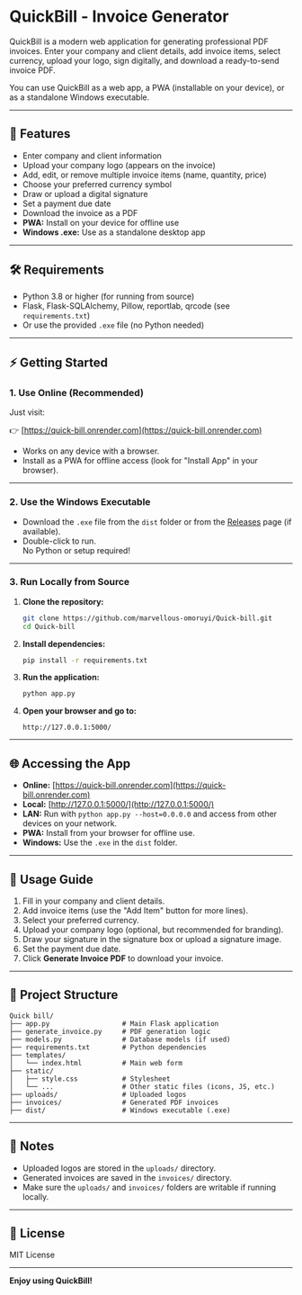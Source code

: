 # QuickBill - Invoice Generator

QuickBill is a modern web application for generating professional PDF invoices. Enter your company and client details, add invoice items, select currency, upload your logo, sign digitally, and download a ready-to-send invoice PDF.

You can use QuickBill as a web app, a PWA (installable on your device), or as a standalone Windows executable.

---

## 🚀 Features

- Enter company and client information
- Upload your company logo (appears on the invoice)
- Add, edit, or remove multiple invoice items (name, quantity, price)
- Choose your preferred currency symbol
- Draw or upload a digital signature
- Set a payment due date
- Download the invoice as a PDF
- **PWA:** Install on your device for offline use
- **Windows .exe:** Use as a standalone desktop app

---

## 🛠️ Requirements

- Python 3.8 or higher (for running from source)
- Flask, Flask-SQLAlchemy, Pillow, reportlab, qrcode (see `requirements.txt`)
- Or use the provided `.exe` file (no Python needed)

---

## ⚡ Getting Started

### 1. **Use Online (Recommended)**

Just visit:

👉 [https://quick-bill.onrender.com](https://quick-bill.onrender.com)

- Works on any device with a browser.
- Install as a PWA for offline access (look for "Install App" in your browser).

---

### 2. **Use the Windows Executable**

- Download the `.exe` file from the `dist` folder or from the [Releases](https://github.com/marvellous-omoruyi/Quick-bill/releases) page (if available).
- Double-click to run.  
   No Python or setup required!

---

### 3. **Run Locally from Source**

1. **Clone the repository:**

    ```sh
    git clone https://github.com/marvellous-omoruyi/Quick-bill.git
    cd Quick-bill
    ```

2. **Install dependencies:**

    ```sh
    pip install -r requirements.txt
    ```

3. **Run the application:**

    ```sh
    python app.py
    ```

4. **Open your browser and go to:**

    ```text
    http://127.0.0.1:5000/
    ```

---

## 🌐 Accessing the App

- **Online:** [https://quick-bill.onrender.com](https://quick-bill.onrender.com)
- **Local:** [http://127.0.0.1:5000/](http://127.0.0.1:5000/)
- **LAN:** Run with `python app.py --host=0.0.0.0` and access from other devices on your network.
- **PWA:** Install from your browser for offline use.
- **Windows:** Use the `.exe` in the `dist` folder.

---

## 📝 Usage Guide

1. Fill in your company and client details.
2. Add invoice items (use the "Add Item" button for more lines).
3. Select your preferred currency.
4. Upload your company logo (optional, but recommended for branding).
5. Draw your signature in the signature box or upload a signature image.
6. Set the payment due date.
7. Click **Generate Invoice PDF** to download your invoice.

---

## 📁 Project Structure

```text
Quick bill/
├── app.py                  # Main Flask application
├── generate_invoice.py     # PDF generation logic
├── models.py               # Database models (if used)
├── requirements.txt        # Python dependencies
├── templates/
│   └── index.html          # Main web form
├── static/
│   ├── style.css           # Stylesheet
│   └── ...                 # Other static files (icons, JS, etc.)
├── uploads/                # Uploaded logos
├── invoices/               # Generated PDF invoices
├── dist/                   # Windows executable (.exe)
```

---

## 📌 Notes

- Uploaded logos are stored in the `uploads/` directory.
- Generated invoices are saved in the `invoices/` directory.
- Make sure the `uploads/` and `invoices/` folders are writable if running locally.

---

## 📄 License

MIT License

---

**Enjoy using QuickBill!**
